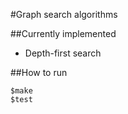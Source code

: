 #Graph search algorithms

##Currently implemented
* Depth-first search

##How to run
```
$make
$test
```

